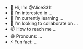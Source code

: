 - 👋 Hi, I’m @Alice331t
- 👀 I’m interested in ...
- 🌱 I’m currently learning ...
- 💞️ I’m looking to collaborate on ...
- 📫 How to reach me ...
- 😄 Pronouns: ...
- ⚡ Fun fact: ...

<!---
Alice331t/Alice331t is a ✨ special ✨ repository because its `README.md` (this file) appears on your GitHub profile.
You can click the Preview link to take a look at your changes.
--->
